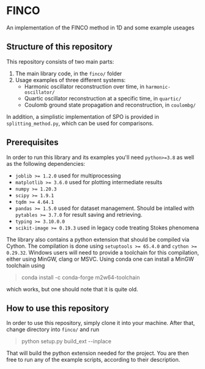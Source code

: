 # FINCO

An implementation of the FINCO method in 1D and some example useages

## Structure of this repository

This repository consists of two main parts:

1. The main library code, in the `finco/` folder
2. Usage examples of three different systems:
    - Harmonic oscillator reconstruction over time, in `harmonic-oscillator/`
    - Quartic oscillator reconstruction at a specific time, in `quartic/`
    - Coulomb ground state propagation and reconstruction, in `coulombg/`

In addition, a simplistic implementation of SPO is provided in `splitting_method.py`, which can be used for comparisons.

## Prerequisites

In order to run this library and its examples you'll need `python>=3.8` as well as the following dependencies:
- `joblib >= 1.2.0` used for multiprocessing
- `matplotlib >= 3.6.0` used for plotting intermediate results
- `numpy >= 1.20.3`
- `scipy >= 1.9.1`
- `tqdm >= 4.64.1` 
- `pandas >= 1.5.0` used for dataset management. Should be intalled with `pytables >= 3.7.0` for result saving and retrieving.
- `typing >= 3.10.0.0`
- `scikit-image >= 0.19.3` used in legacy code treating Stokes phenomena

The library also contains a python extension that should be compiled via Cython. The compilation is done using `setuptools >= 65.4.0` and `cython >= 0.29.32`. Windows users will need to provide a toolchain for this compilation, either using MinGW, clang or MSVC. Using conda one can install a MinGW toolchain using 

> conda install -c conda-forge m2w64-toolchain

which works, but one should note that it is quite old.

## How to use this repository

In order to use this repository, simply clone it into your machine. After that, change directory into `finco/` and run
> python setup.py build_ext --inplace

That will build the python extension needed for the project.
You are then free to run any of the example scripts, according to their description.
